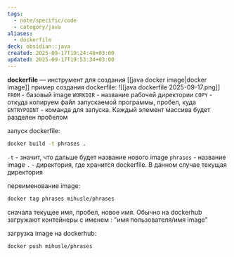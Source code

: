 ```yaml
---
tags:
  - note/specific/code
  - category/java
aliases:
  - dockerfile
deck: obsidian::java
created: 2025-09-17T19:24:48+03:00
updated: 2025-09-17T19:53:34+03:00
---
```


**dockerfile**
—
инструмент для создания [[java docker image|docker image]]
пример создания dockerfile:
![[java dockerfile 2025-09-17.png]]
`FROM` - базовый image
`WORKDIR` - название рабочей директории
`COPY` - откуда копируем файл запускаемой программы, пробел, куда
`ENTRYPOINT` - команда для запуска. Каждый элемент массива будет разделен пробелом

запуск dockerfile:
```bash
docker build -t phrases .
```
`-t` - значит, что дальше будет название нового image
`phrases` - название image
`.` - директория, где хранится dockerfile. В данном случае текущая директория

переименование image:
```bash
docker tag phrases mihusle/phrases
```
сначала текущее имя, пробел, новое имя. Обычно на dockerhub загружают контейнеры с именем : "имя пользователя/имя image"

загрузка image на dockerhub:
```bash
docker push mihusle/phrases
```
